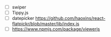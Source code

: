 -   [ ] swiper
-   [ ] Tippy.js
-   [ ] datepicker https://github.com/haoxins/react-flatpickr/blob/master/lib/index.js
-   [ ] https://www.npmjs.com/package/viewerjs
